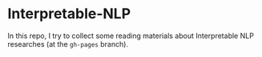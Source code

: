 # Interpretable-NLP  

In this repo, I try to collect some reading materials about Interpretable NLP researches (at the `gh-pages` branch).  